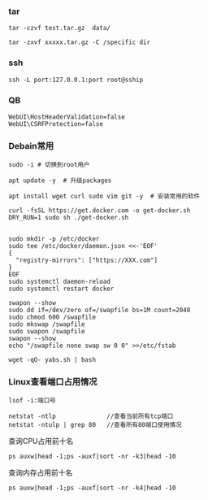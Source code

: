 ### tar
```shell
tar -czvf test.tar.gz  data/

tar -zxvf xxxxx.tar.gz -C /specific dir 
```

### ssh
```shell
ssh -L port:127.0.0.1:port root@sship
```

### QB
```
WebUI\HostHeaderValidation=false 
WebUI\CSRFProtection=false
```

### Debain常用
```shell
sudo -i # 切换到root用户

apt update -y  # 升级packages

apt install wget curl sudo vim git -y  # 安装常用的软件

curl -fsSL https://get.docker.com -o get-docker.sh
DRY_RUN=1 sudo sh ./get-docker.sh


sudo mkdir -p /etc/docker
sudo tee /etc/docker/daemon.json <<-'EOF'
{
  "registry-mirrors": ["https://XXX.com"]
}
EOF
sudo systemctl daemon-reload
sudo systemctl restart docker

swapon --show
sudo dd if=/dev/zero of=/swapfile bs=1M count=2048
sudo chmod 600 /swapfile
sudo mkswap /swapfile
sudo swapon /swapfile
swapon --show
echo "/swapfile none swap sw 0 0" >>/etc/fstab

wget -qO- yabs.sh | bash
```


### Linux查看端口占用情况
```shell
lsof -i:端口号

netstat -ntlp              //查看当前所有tcp端口
netstat -ntulp | grep 80   //查看所有80端口使用情况
```

查询CPU占用前十名
```shell
ps auxw|head -1;ps -auxf|sort -nr -k3|head -10
```

查询内存占用前十名
```shell
ps auxw|head -1;ps -auxf|sort -nr -k4|head -10
```
